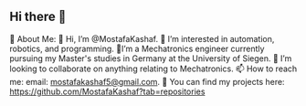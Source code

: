 ## Hi there 👋

💫 About Me:
👋 Hi, I’m @MostafaKashaf.
👀 I’m interested in automation, robotics, and programming.
🌱I’m a Mechatronics engineer currently pursuing my Master's studies in Germany at the University of Siegen.
💞️ I’m looking to collaborate on anything relating to Mechatronics.
📫 How to reach me: email: mostafakashaf5@gmail.com.
🙌 You can find my projects here: https://github.com/MostafaKashaf?tab=repositories
